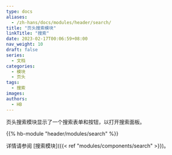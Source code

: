 ```yaml
---
type: docs
aliases:
  - /zh-hans/docs/modules/header/search/
title: "页头搜索模块"
linkTitle: "搜索"
date: 2023-02-17T00:06:59+08:00
nav_weight: 10
draft: false
series:
  - 文档
categories:
  - 模块
  - 页头
tags:
  - 搜索
images:
authors:
  - HB
---
```


页头搜索模块显示了一个搜索表单和按钮，以打开搜索面板。

<!--more-->

{{% hb-module "header/modules/search" %}}

详情请参阅 [搜索模块]({{< ref "modules/components/search" >}})。
